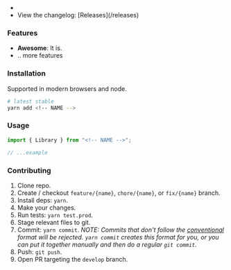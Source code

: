 # <!-- NAME -->

<!-- BADGES -->

<!-- SUMMARY -->

- <!-- DOCS_LINK -->
- View the changelog: [Releases](<!-- GIT_REPO -->/releases)

### Features

- **Awesome**: It is.
- .. more features

### Installation

Supported in modern browsers and node.

```bash
# latest stable
yarn add <!-- NAME -->
```

### Usage

```ts
import { Library } from "<!-- NAME -->";

// ...example
```

### Contributing

1. Clone repo.
2. Create / checkout `feature/{name}`, `chore/{name}`, or `fix/{name}` branch.
3. Install deps: `yarn`.
4. Make your changes.
5. Run tests: `yarn test.prod`.
6. Stage relevant files to git.
7. Commit: `yarn commit`. _NOTE: Commits that don't follow the [conventional](https://github.com/marionebl/commitlint/tree/master/%40commitlint/config-conventional) format will be rejected. `yarn commit` creates this format for you, or you can put it together manually and then do a regular `git commit`._
8. Push: `git push`.
9. Open PR targeting the `develop` branch.
